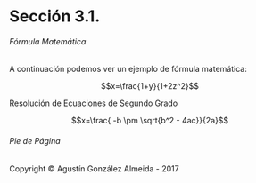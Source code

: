 # Sección 3.1.

###### Fórmula Matemática

A continuación podemos ver un ejemplo de fórmula matemática:

$$x=\frac{1+y}{1+2z^2}$$

Resolución de Ecuaciones de Segundo Grado

$$x=\frac{ -b \pm \sqrt{b^2 - 4ac}}{2a}$$



###### Pie de Página


<html lang="es">
<head>
<meta charset="utf-8">
<meta name="description" content="Ejemplo de Footer">
<meta name="keywords" content="HTML5">
<title></title>

</head>
<body>

<footer>Copyright &copy; Agustín González Almeida - 2017</footer>
</body>
</html>


